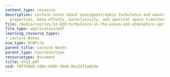 ```yaml
---
content_type: resource
description: Lecture notes about quasigeostrophic turbulence and waves, conserved
  properties, beta effects, baroclinicity, and spectral space transfers.
file: /media/courses/12-820-turbulence-in-the-ocean-and-atmosphere-spring-2006/70f7b0bb2d8a8d6b30eb8ac23f1a42da_ch12.pdf
file_type: application/pdf
learning_resource_types:
- Lecture Notes
ocw_type: OCWFile
parent_title: Lecture Notes
parent_type: CourseSection
resourcetype: Document
title: ch12.pdf
uid: 70f7b0bb-2d8a-8d6b-30eb-8ac23f1a42da
---
```

